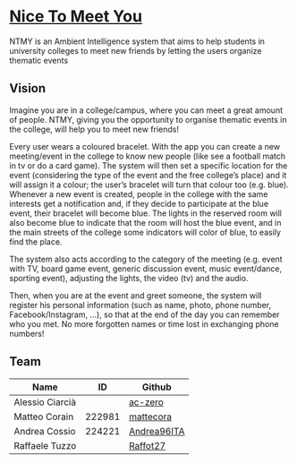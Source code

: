 # [Nice To Meet You](https://ami-2018.github.io/NTMY/)

NTMY is an Ambient Intelligence system that aims to help students in university colleges to meet new friends by letting the users organize thematic events
## Vision
Imagine you are in a college/campus, where you can meet a great amount of people. NTMY, giving you the opportunity to organise thematic events in the college, will help you to meet new friends!

Every user wears a coloured bracelet. With the app you can create a new meeting/event in the college to know new people (like see a football match in tv or do a card game). The system will then set a specific location for the event (considering the type of the event and the free college’s place) and it will assign it a colour; the user’s bracelet will turn that colour too (e.g. blue). Whenever a new event is created, people in the college with the same interests get a notification and, if they decide to participate at the blue event, their bracelet will become blue. The lights in the reserved room will also become blue to indicate that the room will host the blue event, and in the main streets of the college some indicators will color of blue, to easily find the place.

The system also acts according to the category of the meeting (e.g. event with TV, board game event, generic discussion event, music event/dance, sporting event), adjusting the lights, the video (tv) and the audio.
  
Then, when you are at the event and greet someone, the system will register his personal information (such as name, photo, phone number, Facebook/Instagram, ...), so that at the end of the day you can remember who you met. No more forgotten names or time lost in exchanging phone numbers!
## Team
| Name            | ID     | Github                                        |
| --------------- |--------| --------------------------------------------- |
| Alessio Ciarcià |        | [ac-zero](https://github.com/ac-zero)         |
| Matteo Corain   | 222981 | [mattecora](https://github.com/mattecora)     |
| Andrea Cossio   | 224221 | [Andrea96ITA](https://github.com/Andrea96ITA) |
| Raffaele Tuzzo  |        | [Raffot27](https://github.com/Raffot27)       |